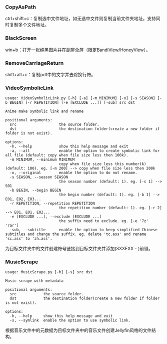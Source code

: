 ### CopyAsPath

ctrl+shift+c：复制选中文件地址，如无选中文件则复制当前文件夹地址。支持同时复制多个文件地址。

### BlackScreen

win+b：打开一张纯黑图片并在副屏全屏（限定BandiView/HoneyView）。

### RemoveCarriageReturn

shift+alt+c：复制pdf中的文字并去除换行符。

### VideoSymbolicLink

```shell
usage: VideoSymbolicLink.py [-h] [-a] [-m MINIMUM] [-o] [-s SEASON] [-b BEGIN] [-r REPETITION] [-e [EXCLUDE ...]] [-sub] src dst

Anime make symbolic link and rename

positional arguments:
  src                   the source folder.
  dst                   the destination folder(create a new folder if folder is not exist).

options:
  -h, --help            show this help message and exit
  -a, --all             enable the option to create symbolic link for all file (default: copy when file size less then 100k).
  -m MINIMUM, --minimum MINIMUM
                        copy when file size less this number(k) (default: 100). eg. [-m 200] --> copy when file size less then 200k
  -o, --original        enable the option to do not rename.
  -s SEASON, --season SEASON
                        the season number (default: 1). eg. [-s 1] --> S01
  -b BEGIN, --begin BEGIN
                        the begin number (default: 1). eg. [-b 1] --> E01, E02, E03...
  -r REPETITION, --repetition REPETITION
                        the repetition number (default: 1). eg. [-r 2] --> E01, E01, E02...
  -e [EXCLUDE ...], --exclude [EXCLUDE ...]
                        the suffix need to exclude. eg. [-e '7z' 'rar']
  -sub, --subtitle      enable the option to keep simplified Chinese subtitles and change the suffix. eg. delete 'tc.ass' and rename 'sc.ass' to 'zh.ass'.
```

为目标文件夹中的文件创建符号链接到目标文件夹并添加(SXXEXX - )前缀。

### MusicScrape

```shell
usage: MusicScrape.py [-h] [-s] src dst

Music scrape with metadata

positional arguments:
  src            the source folder.
  dst            the destination folder(create a new folder if folder is not exist).

options:
  -h, --help     show this help message and exit
  -s, --symlink  enable the option to use symbolic link.
```

根据音乐文件中的元数据为目标文件夹中的音乐文件创建Jellyfin风格的文件结构。
